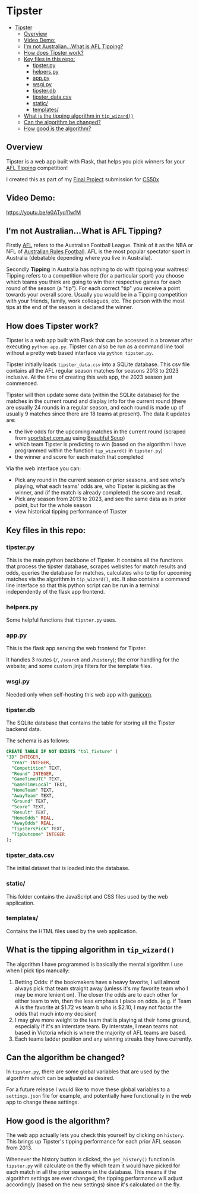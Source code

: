 # Tipster
- [Tipster](#tipster)
  - [Overview](#overview)
  - [Video Demo:](#video-demo)
  - [I'm not Australian...What is AFL Tipping?](#im-not-australianwhat-is-afl-tipping)
  - [How does Tipster work?](#how-does-tipster-work)
  - [Key files in this repo:](#key-files-in-this-repo)
    - [tipster.py](#tipsterpy)
    - [helpers.py](#helperspy)
    - [app.py](#apppy)
    - [wsgi.py](#wsgipy)
    - [tipster.db](#tipsterdb)
    - [tipster\_data.csv](#tipster_datacsv)
    - [static/](#static)
    - [templates/](#templates)
  - [What is the tipping algorithm in `tip_wizard()`](#what-is-the-tipping-algorithm-in-tip_wizard)
  - [Can the algorithm be changed?](#can-the-algorithm-be-changed)
  - [How good is the algorithm?](#how-good-is-the-algorithm)


## Overview

Tipster is a web app built with Flask, that helps you pick winners for your [AFL Tipping](#im-not-australianwhat-is-afl-tipping) competition!

I created this as part of my [Final Project](https://cs50.harvard.edu/x/2023/project/) submission for [CS50x](https://cs50.harvard.edu/x/2023/)

## Video Demo:  
https://youtu.be/e0ATyq11wfM

## I'm not Australian...What is AFL Tipping?

Firstly [AFL](https://en.wikipedia.org/wiki/Australian_Football_League) refers to the Australian Football League. Think of it as the NBA or NFL of [Australian Rules Football](https://en.wikipedia.org/wiki/Australian_rules_football). AFL is the most popular spectator sport in Australia (debatable depending where you live in Australia). 

Secondly **Tipping** in Australia has nothing to do with tipping your waitress! Tipping refers to a competition where (for a particular sport) you choose which teams you think are going to win their respective games for each round of the season (a "tip"). For each correct "tip" you receive a point towards your overall score. Usually you would be in a Tipping competition with your friends, family, work colleagues, etc. The person with the most tips at the end of the season is declared the winner.

## How does Tipster work?
Tipster is a web app built with Flask that can be accessed in a browser after executing `python app.py`. Tipster can also be run as a command line tool without a pretty web based interface via `python tipster.py`.

Tipster initially loads `tipster_data.csv` into a SQLite database. This csv file contains all the AFL regular season matches for seasons 2013 to 2023 inclusive. At the time of creating this web app, the 2023 season just commenced.

Tipster will then update some data (within the SQLite database) for the matches in the current round and display info for the current round (there are usually 24 rounds in a regular season, and each round is made up of usually 9 matches since there are 18 teams at present). The data it updates are:
- the live odds for the upcoming matches in the current round (scraped from [sportsbet.com.au](https://www.sportsbet.com.au/) using [Beautiful Soup](https://pypi.org/project/beautifulsoup4/))
- which team Tipster is predicting to win (based on the algorithm I have programmed within the function `tip_wizard()` in `tipster.py`)
- the winner and score for each match that completed

Via the web interface you can:
- Pick any round in the current season or prior seasons, and see who's playing, what each teams' odds are, who Tipster is picking as the winner, and (if the match is already completed) the score and result.
- Pick any season from 2013 to 2023, and see the same data as in prior point, but for the whole season
- view historical tipping performance of Tipster

## Key files in this repo:

### tipster.py
This is the main python backbone of Tipster. It contains all the functions that process the tipster database, scrapes websites for match results and odds, queries the database for matches, calculates who to tip for upcoming matches via the algorithm in `tip_wizard()`, etc. It also contains a command line interface so that this python script can be run in a terminal independently of the flask app frontend.

### helpers.py
Some helpful functions that `tipster.py` uses.

### app.py
This is the flask app serving the web frontend for Tipster.

It handles 3 routes (`/`, `/search` and `/history`); the error handling for the website; and some custom jinja filters for the template files.

### wsgi.py
Needed only when self-hosting this web app with [gunicorn](https://gunicorn.org/).

### tipster.db
The SQLite database that contains the table for storing all the Tipster backend data.

The schema is as follows:

```sql
CREATE TABLE IF NOT EXISTS "tbl_fixture" (
"ID" INTEGER,
  "Year" INTEGER,
  "Competition" TEXT,
  "Round" INTEGER,
  "GameTimeUTC" TEXT,
  "GameTimeLocal" TEXT,
  "HomeTeam" TEXT,
  "AwayTeam" TEXT,
  "Ground" TEXT,
  "Score" TEXT,
  "Result" TEXT,
  "HomeOdds" REAL,
  "AwayOdds" REAL,
  "TipstersPick" TEXT,
  "TipOutcome" INTEGER
);
```

### tipster_data.csv
The initial dataset that is loaded into the database.

### static/
This folder contains the JavaScript and CSS files used by the web application.

### templates/
Contains the HTML files used by the web application.


## What is the tipping algorithm in `tip_wizard()`
The algorithm I have programmed is basically the mental algorithm I use when I pick tips manually:
1. Betting Odds: if the bookmakers have a heavy favorite, I will almost always pick that team straight away (unless it's my favorite team who I may be more lenient on). The closer the odds are to each other for either team to win, then the less emphasis I place on odds. (e.g. if Team A is the favorite at $1.72 vs team b who is $2.10, I may not factor the odds that much into my decision)
2. I may give more weight to the team that is playing at their home ground, especially if it's an interstate team. By interstate, I mean teams not based in Victoria which is where the majority of AFL teams are based.
3. Each teams ladder position and any winning streaks they have currently.

## Can the algorithm be changed?
In `tipster.py`, there are some global variables that are used by the algorithm which can be adjusted as desired. 

For a future release I would like to move these global variables to a `settings.json` file for example, and potentially have functionality in the web app to change these settings.

## How good is the algorithm?
The web app actually lets you check this yourself by clicking on `history`. This brings up Tipster's tipping performance for each prior AFL season from 2013. 

Whenever the history button is clicked, the `get_history()` function in `tipster.py` will calculate on the fly which team it would have picked for each match in all the prior seasons in the database. This means if the algorithm settings are ever changed, the tipping performance will adjust accordingly (based on the new settings) since it's calculated on the fly.






